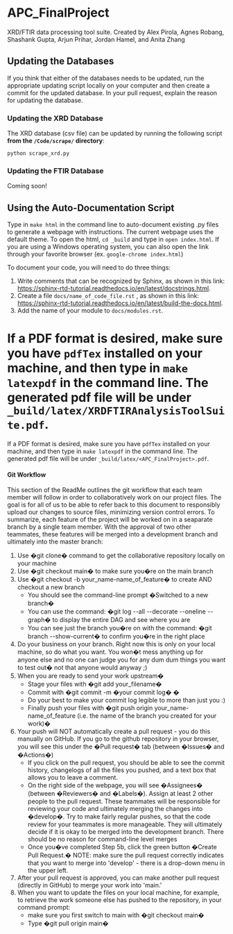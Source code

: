 # APC_FinalProject
XRD/FTIR data processing tool suite. Created by Alex Pirola, Agnes Robang, Shashank Gupta, Arjun Prihar, Jordan Hamel, and Anita Zhang

## Updating the Databases
If you think that either of the databases needs to be updated, run the
appropriate updating script locally on your computer and then create a
commit for the updated database. In your pull request, explain the 
reason for updating the database.

### Updating the XRD Database
The XRD database (csv file) can be updated by running the following script
**from the `/Code/scrape/` directory**:
```
python scrape_xrd.py
```

### Updating the FTIR Database
Coming soon!

## Using the Auto-Documentation Script
Type in ```make html``` in the command line to auto-document existing .py files to generate a webpage with instructions. The current webpage uses the default theme.
To open the html, ```cd _build``` and type in ```open index.html```. If you are using a Windows operating system, you can also open the link through your favorite browser (ex. ```google-chrome index.html```)

To document your code, you will need to do three things:
1. Write comments that can be recognized by Sphinx, as shown in this link: https://sphinx-rtd-tutorial.readthedocs.io/en/latest/docstrings.html.
2. Create a file ```docs/name_of_code_file.rst``` , as shown in this link: https://sphinx-rtd-tutorial.readthedocs.io/en/latest/build-the-docs.html.
3. Add the name of your module to ```docs/modules.rst```.

If a PDF format is desired, make sure you have ```pdfTex``` installed on your machine, and then type in ```make latexpdf``` in the command line. The generated pdf file will be under ```_build/latex/XRDFTIRAnalysisToolSuite.pdf```.
=======
If a PDF format is desired, make sure you have ```pdfTex``` installed on your machine, and then type in ```make latexpdf``` in the command line. The generated pdf file will be under ```_build/latex/<APC_FinalProject>.pdf```.

#### Git Workflow
This section of the ReadMe outlines the git workflow that each team member will follow in order to collaboratively work on our project files. The goal is for all of us to be able to refer back to this document to responsibly upload our changes to source files, minimizing version control errors. To summarize, each feature of the project will be worked on in a seaparate branch by a single team member. With the approval of two other teammates, these features will be merged into a development branch and ultimately into the master branch:

1. Use �git clone� command to get the collaborative repository locally on your machine
2. Use �git checkout main� to make sure you�re on the main branch
3. Use �git checkout -b your_name-name_of_feature� to create AND checkout a new branch
     * You should see the command-line prompt �Switched to a new branch�
     * You can use the command: �git log --all --decorate --oneline --graph� to display the entire DAG and see where you are
     * You can see just the branch you�re on with the command: �git branch --show-current� to confirm you�re in the right place
4. Do your business on your branch. Right now this is only on your local machine, so do what you want. You won�t mess anything up for anyone else and no one can judge you for any dum dum things you want to test out� not that anyone would anyway ;)
5. When you are ready to send your work upstream�
     * Stage your files with �git add your_filename�
     * Commit with �git commit -m �your commit log� �
     * Do your best to make your commit log legible to more than just you :)
     * Finally push your files with �git push origin your_name-name_of_feature (i.e. the name of the branch you created for your work)�
6. Your push will NOT automatically create a pull request - you do this manually on GitHub. If you go to the github repository in your browser, you will see this under the �Pull request� tab (between �Issues� and �Actions�)
     * If you click on the pull request, you should be able to see the commit history, changelogs of all the files you pushed, and a text box that allows you to leave a comment. 
     * On the right side of the webpage, you will see �Assignees� (between �Reviewers� and �Labels�). Assign at least 2 other people to the pull request. These teammates will be responsible for reviewing your code and ultimately merging the changes into �develop�. Try to make fairly regular pushes, so that the code review for your teammates is more manageable. They will ultimately decide if it is okay to be merged into the development branch. There should be no reason for command-line level merges
     * Once you�ve completed Step 5b, click the green button �Create Pull Request.� NOTE: make sure the pull request correctly indicates that you want to merge into 'develop' - there is a drop-down menu in the upper left. 
7. After your pull request is approved, you can make another pull request (directly in GitHub) to merge your work into 'main.' 
8. When you want to update the files on your local machine, for example, to retrieve the work someone else has pushed to the repository, in your command prompt:
     * make sure you first switch to main with �git checkout main�
     * Type �git pull origin main�